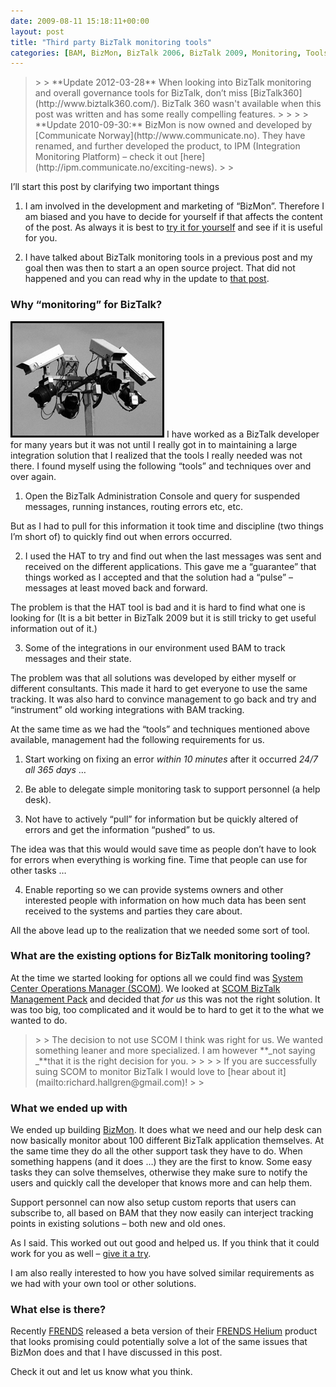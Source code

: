 ```yaml
---
date: 2009-08-11 15:18:11+00:00
layout: post
title: "Third party BizTalk monitoring tools"
categories: [BAM, BizMon, BizTalk 2006, BizTalk 2009, Monitoring, Tools]
---
```


<blockquote>  
> 
> **Update 2012-03-28**        
When looking into BizTalk monitoring and overall governance tools for BizTalk, don’t miss [BizTalk360](http://www.biztalk360.com/). BizTalk 360 wasn't available when this post was written and has some really compelling features. 
> 
>    
> 
> **Update 2010-09-30:** BizMon is now owned and developed by [Communicate Norway](http://www.communicate.no). They have renamed, and further developed the product, to IPM (Integration Monitoring Platform) – check it out [here](http://ipm.communicate.no/exciting-news).
> 
> </blockquote>

 

I’ll start this post by clarifying two important things

 

  
  1. I am involved in the development and marketing of “BizMon”. Therefore I am biased and you have to decide for yourself if that affects the content of the post. As always it is best to [try it for yourself](http://bizmontool.com/buy) and see if it is useful for you. 
   
  2. I have talked about BizTalk monitoring tools in a previous post and my goal then was then to start a an open source project. That did not happened and you can read why in the update to [that post](http://www.richardhallgren.com/aggregated-monitoring-of-biztalk-solutions-using-bizmon/). 
 

### Why “monitoring” for BizTalk?

 

![image](/assets/2009/08/image1.png) I have worked as a BizTalk developer for many years but it was not until I really got in to maintaining a large integration solution that I realized that the tools I really needed was not there. I found myself using the following “tools” and techniques over and over again.

 

  
  1. Open the BizTalk Administration Console and query for suspended messages, running instances, routing errors etc, etc.      

But as I had to pull for this information it took time and discipline (two things I’m short of) to quickly find out when errors occurred.

  
   
  2. I used the HAT to try and find out when the last messages was sent and received on the different applications. This gave me a “guarantee” that things worked as I accepted and that the solution had a “pulse” – messages at least moved back and forward.

The problem is that the HAT tool is bad and it is hard to find what one is looking for (It is a bit better in BizTalk 2009 but it is still tricky to get useful information out of it.)

  
   
  3. Some of the integrations in our environment used BAM to track messages and their state.      

The problem was that all solutions was developed by either myself or different consultants. This made it hard to get everyone to use the same tracking. It was also hard to convince management to go back and try and “instrument” old working integrations with BAM tracking.

  
 

At the same time as we had the “tools” and techniques mentioned above available, management had the following requirements for us.

 

  
  1. Start working on fixing an error _within 10 minutes_ after it occurred _24/7 all 365 days_ … 
   
  2. Be able to delegate simple monitoring task to support personnel (a help desk). 
   
  3. Not have to actively “pull” for information but be quickly altered of errors and get the information “pushed” to us.      

The idea was that this would would save time as people don’t have to look for errors when everything is working fine. Time that people can use for other tasks …

  
   
  4. Enable reporting so we can provide systems owners and other interested people with information on how much data has been sent received to the systems and parties they care about. 
 

All the above lead up to the realization that we needed some sort of tool.

 

### What are the existing options for BizTalk monitoring tooling?

 

At the time we started looking for options all we could find was [System Center Operations Manager (SCOM)](http://www.microsoft.com/systemcenter/operationsmanager/en/us/default.aspx). We looked at [SCOM BizTalk Management Pack](http://msdn.microsoft.com/en-us/library/ee308798%28BTS.10%29.aspx) and decided that _for us_ this was not the right solution. It was too big, too complicated and it would be to hard to get it to the what we wanted to do.

 

<blockquote>  
> 
> The decision to not use SCOM I think was right for us. We wanted something leaner and more specialized. I am however **_not saying _**that it is the right decision for you.
> 
>    
> 
> If you are successfully suing SCOM to monitor BizTalk I would love to [hear about it](mailto:richard.hallgren@gmail.com)!
> 
> </blockquote>

 

### What we ended up with

 

We ended up building [BizMon](http://bizmontool.com/). It does what we need and our help desk can now basically monitor about 100 different BizTalk application themselves. At the same time they do all the other support task they have to do. When something happens (and it does …) they are the first to know. Some easy tasks they can solve themselves, otherwise they make sure to notify the users and quickly call the developer that knows more and can help them.

 

Support personnel can now also setup custom reports that users can subscribe to, all based on BAM that they now easily can interject tracking points in existing solutions – both new and old ones.

 

As I said. This worked out out good and helped us. If you think that it could work for you as well – [give it a try](http://bizmontool.com/buy).

 

I am also really interested to how you have solved similar requirements as we had with your own tool or other solutions.

 

### What else is there?

 

Recently [FRENDS](http://www.frends.com/) released a beta version of their [FRENDS Helium](http://www.frends.com/product/monitoring-technologies/) product that looks promising could potentially solve a lot of the same issues that BizMon does and that I have discussed in this post.

 

Check it out and let us know what you think.
